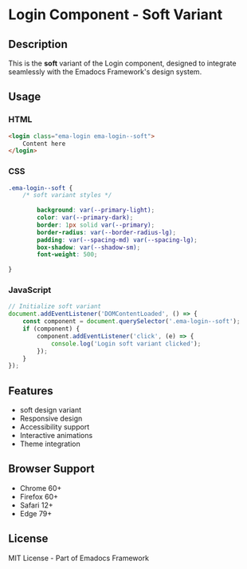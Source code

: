 # Login Component - Soft Variant

## Description
This is the **soft** variant of the Login component, designed to integrate seamlessly with the Emadocs Framework's design system.

## Usage

### HTML
```html
<login class="ema-login ema-login--soft">
    Content here
</login>
```

### CSS
```css
.ema-login--soft {
    /* soft variant styles */
    
        background: var(--primary-light);
        color: var(--primary-dark);
        border: 1px solid var(--primary);
        border-radius: var(--border-radius-lg);
        padding: var(--spacing-md) var(--spacing-lg);
        box-shadow: var(--shadow-sm);
        font-weight: 500;
    
}
```

### JavaScript
```javascript
// Initialize soft variant
document.addEventListener('DOMContentLoaded', () => {
    const component = document.querySelector('.ema-login--soft');
    if (component) {
        component.addEventListener('click', (e) => {
            console.log('Login soft variant clicked');
        });
    }
});
```

## Features
- soft design variant
- Responsive design
- Accessibility support
- Interactive animations
- Theme integration

## Browser Support
- Chrome 60+
- Firefox 60+
- Safari 12+
- Edge 79+

## License
MIT License - Part of Emadocs Framework
